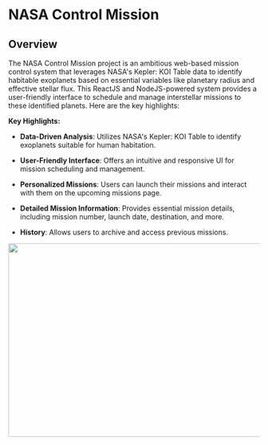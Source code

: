 # NASA Control Mission

## Overview
The NASA Control Mission project is an ambitious web-based mission control system that leverages NASA's Kepler: KOI Table data to identify habitable exoplanets based on essential variables like planetary radius and effective stellar flux. This ReactJS and NodeJS-powered system provides a user-friendly interface to schedule and manage interstellar missions to these identified planets. Here are the key highlights:

**Key Highlights:**
- **Data-Driven Analysis**: Utilizes NASA's Kepler: KOI Table to identify exoplanets suitable for human habitation.

- **User-Friendly Interface**: Offers an intuitive and responsive UI for mission scheduling and management.

- **Personalized Missions**: Users can launch their missions and interact with them on the upcoming missions page.

- **Detailed Mission Information**: Provides essential mission details, including mission number, launch date, destination, and more.

- **History**: Allows users to archive and access previous missions.

<img src="https://github.com/khaledelhannat/nasa-control-mission/assets/76536316/30b8a242-57e8-47d4-80bb-b985322d3f5e)https://github.com/khaledelhannat/nasa-control-mission/assets/76536316/30b8a242-57e8-47d4-80bb-b985322d3f5e" width="900" height="388">
